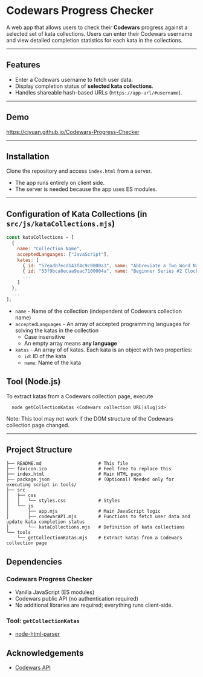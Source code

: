 # Codewars Progress Checker

A web app that allows users to check their **Codewars** progress against a selected set of 
kata collections. Users can enter their Codewars username and view detailed completion 
statistics for each kata in the collections.

---

## Features

- Enter a Codewars username to fetch user data.
- Display completion status of **selected kata collections**.
- Handles shareable hash-based URLs (`https://app-url/#username`).
 
---

## Demo

https://cjyuan.github.io/Codewars-Progress-Checker

---

## Installation

Clone the repository and access `index.html` from a server.
- The app runs entirely on client side.
- The server is needed because the app uses ES modules.

---

## Configuration of Kata Collections (in `src/js/kataCollections.mjs`)

```javascript
const kataCollections = [
  {
    name: "Collection Name",
    acceptedLanguages: ["JavaScript"],
    katas: [
      { id: "57eadb7ecd143f4c9c0000a3", name: "Abbreviate a Two Word Name" },
      { id: "55f9bca8ecaa9eac7100004a", name: "Beginner Series #2 Clock" },
      ...
    ]
  },
  ...
];
```

- `name` - Name of the collection (independent of Codewars collection name)
- `acceptedLanguages` - An array of accepted programming languages for solving the katas in the 
  collection
  - Case insensitive
  - An empty array means **any language**
- `katas` - An array of of katas. Each kata is an object with two properties:
  - `id`: ID of the kata
  - `name`: Name of the kata


## Tool (Node.js)

To extract katas from a Codewars collection page, execute 

```
  node getCollectionKatas <Codewars collection URL|slug|id>
```

Note: This tool may not work if the DOM structure of the Codewars collection page changed.

---

## Project Structure

```
├── README.md                     # This file
├── favicon.ico                   # Feel free to replace this
├── index.html                    # Main HTML page
├── package.json                  # (Optional) Needed only for executing script in tools/
├── src
│   ├── css
│   │   └── styles.css            # Styles
│   └── js
│       ├── app.mjs               # Main JavaScript logic
│       ├── codewarAPI.mjs        # Functions to fetch user data and update kata completion status
│       └── kataCollections.mjs   # Definition of kata collections
└── tools
    └── getCollectionKatas.mjs    # Extract katas from a Codewars collection page
```

## Dependencies

### Codewars Progress Checker
- Vanilla JavaScript (ES modules)
- Codewars public API (no authentication required)
- No additional libraries are required; everything runs client-side.

### Tool: `getCollectionKatas`
- [node-html-parser](https://www.npmjs.com/package/node-html-parser) 

## Acknowledgements

- [Codewars API](https://dev.codewars.com/)